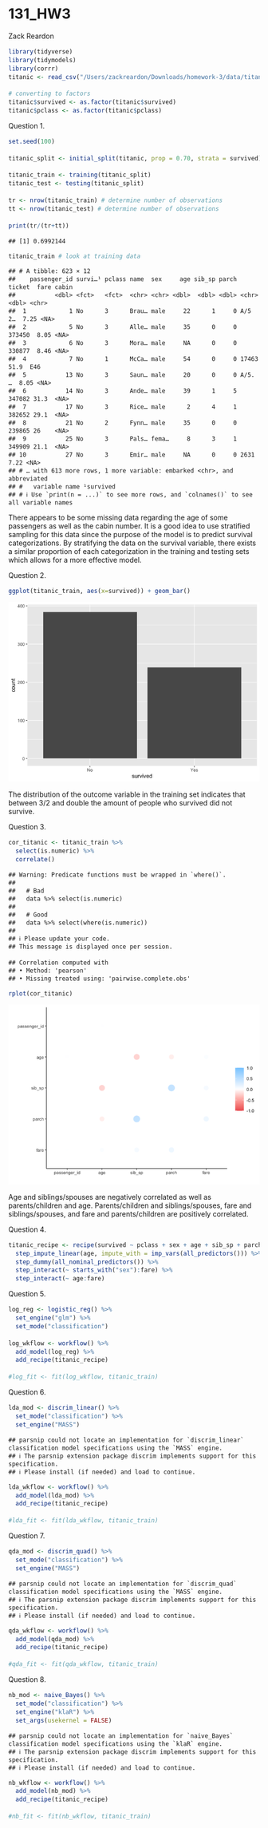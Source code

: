131_HW3
================
Zack Reardon

``` r
library(tidyverse)
library(tidymodels)
library(corrr)
titanic <- read_csv("/Users/zackreardon/Downloads/homework-3/data/titanic.csv")

# converting to factors
titanic$survived <- as.factor(titanic$survived)
titanic$pclass <- as.factor(titanic$pclass)
```

Question 1.

``` r
set.seed(100)

titanic_split <- initial_split(titanic, prop = 0.70, strata = survived)

titanic_train <- training(titanic_split)
titanic_test <- testing(titanic_split)

tr <- nrow(titanic_train) # determine number of observations
tt <- nrow(titanic_test) # determine number of observations

print(tr/(tr+tt))
```

    ## [1] 0.6992144

``` r
titanic_train # look at training data
```

    ## # A tibble: 623 × 12
    ##    passenger_id survi…¹ pclass name  sex     age sib_sp parch ticket  fare cabin
    ##           <dbl> <fct>   <fct>  <chr> <chr> <dbl>  <dbl> <dbl> <chr>  <dbl> <chr>
    ##  1            1 No      3      Brau… male     22      1     0 A/5 2…  7.25 <NA> 
    ##  2            5 No      3      Alle… male     35      0     0 373450  8.05 <NA> 
    ##  3            6 No      3      Mora… male     NA      0     0 330877  8.46 <NA> 
    ##  4            7 No      1      McCa… male     54      0     0 17463  51.9  E46  
    ##  5           13 No      3      Saun… male     20      0     0 A/5. …  8.05 <NA> 
    ##  6           14 No      3      Ande… male     39      1     5 347082 31.3  <NA> 
    ##  7           17 No      3      Rice… male      2      4     1 382652 29.1  <NA> 
    ##  8           21 No      2      Fynn… male     35      0     0 239865 26    <NA> 
    ##  9           25 No      3      Pals… fema…     8      3     1 349909 21.1  <NA> 
    ## 10           27 No      3      Emir… male     NA      0     0 2631    7.22 <NA> 
    ## # … with 613 more rows, 1 more variable: embarked <chr>, and abbreviated
    ## #   variable name ¹​survived
    ## # ℹ Use `print(n = ...)` to see more rows, and `colnames()` to see all variable names

There appears to be some missing data regarding the age of some
passengers as well as the cabin number. It is a good idea to use
stratified sampling for this data since the purpose of the model is to
predict survival categorizations. By stratifying the data on the
survival variable, there exists a similar proportion of each
categorization in the training and testing sets which allows for a more
effective model.

Question 2.

``` r
ggplot(titanic_train, aes(x=survived)) + geom_bar()
```

![](131_HW3_files/figure-gfm/unnamed-chunk-3-1.png)<!-- -->

The distribution of the outcome variable in the training set indicates
that between 3/2 and double the amount of people who survived did not
survive.

Question 3.

``` r
cor_titanic <- titanic_train %>%
  select(is.numeric) %>%
  correlate()
```

    ## Warning: Predicate functions must be wrapped in `where()`.
    ## 
    ##   # Bad
    ##   data %>% select(is.numeric)
    ## 
    ##   # Good
    ##   data %>% select(where(is.numeric))
    ## 
    ## ℹ Please update your code.
    ## This message is displayed once per session.

    ## Correlation computed with
    ## • Method: 'pearson'
    ## • Missing treated using: 'pairwise.complete.obs'

``` r
rplot(cor_titanic)
```

![](131_HW3_files/figure-gfm/unnamed-chunk-4-1.png)<!-- -->

Age and siblings/spouses are negatively correlated as well as
parents/children and age. Parents/children and siblings/spouses, fare
and siblings/spouses, and fare and parents/children are positively
correlated.

Question 4.

``` r
titanic_recipe <- recipe(survived ~ pclass + sex + age + sib_sp + parch + fare, data = titanic_train) %>%
  step_impute_linear(age, impute_with = imp_vars(all_predictors())) %>%
  step_dummy(all_nominal_predictors()) %>%
  step_interact(~ starts_with("sex"):fare) %>%
  step_interact(~ age:fare)
```

Question 5.

``` r
log_reg <- logistic_reg() %>% 
  set_engine("glm") %>% 
  set_mode("classification")

log_wkflow <- workflow() %>% 
  add_model(log_reg) %>% 
  add_recipe(titanic_recipe)

#log_fit <- fit(log_wkflow, titanic_train)
```

Question 6.

``` r
lda_mod <- discrim_linear() %>% 
  set_mode("classification") %>%
  set_engine("MASS")
```

    ## parsnip could not locate an implementation for `discrim_linear` classification model specifications using the `MASS` engine.
    ## ℹ The parsnip extension package discrim implements support for this specification.
    ## ℹ Please install (if needed) and load to continue.

``` r
lda_wkflow <- workflow() %>% 
  add_model(lda_mod) %>%
  add_recipe(titanic_recipe)

#lda_fit <- fit(lda_wkflow, titanic_train)
```

Question 7.

``` r
qda_mod <- discrim_quad() %>% 
  set_mode("classification") %>% 
  set_engine("MASS")
```

    ## parsnip could not locate an implementation for `discrim_quad` classification model specifications using the `MASS` engine.
    ## ℹ The parsnip extension package discrim implements support for this specification.
    ## ℹ Please install (if needed) and load to continue.

``` r
qda_wkflow <- workflow() %>% 
  add_model(qda_mod) %>% 
  add_recipe(titanic_recipe)

#qda_fit <- fit(qda_wkflow, titanic_train)
```

Question 8.

``` r
nb_mod <- naive_Bayes() %>% 
  set_mode("classification") %>% 
  set_engine("klaR") %>% 
  set_args(usekernel = FALSE) 
```

    ## parsnip could not locate an implementation for `naive_Bayes` classification model specifications using the `klaR` engine.
    ## ℹ The parsnip extension package discrim implements support for this specification.
    ## ℹ Please install (if needed) and load to continue.

``` r
nb_wkflow <- workflow() %>% 
  add_model(nb_mod) %>% 
  add_recipe(titanic_recipe)

#nb_fit <- fit(nb_wkflow, titanic_train)
```
